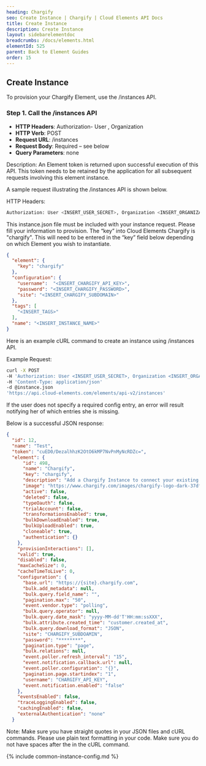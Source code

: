 ```yaml
---
heading: Chargify
seo: Create Instance | Chargify | Cloud Elements API Docs
title: Create Instance
description: Create Instance
layout: sidebarelementdoc
breadcrumbs: /docs/elements.html
elementId: 525
parent: Back to Element Guides
order: 15
---
```


## Create Instance

To provision your Chargify Element, use the /instances API.

### Step 1. Call the /instances API

* __HTTP Headers__: Authorization- User <user secret>, Organization <organization secret>
* __HTTP Verb__: POST
* __Request URL__: /instances
* __Request Body__: Required – see below
* __Query Parameters__: none

Description: An Element token is returned upon successful execution of this API. This token needs to be retained by the application for all subsequent requests involving this element instance.

A sample request illustrating the /instances API is shown below.

HTTP Headers:

```bash
Authorization: User <INSERT_USER_SECRET>, Organization <INSERT_ORGANIZATION_SECRET>

```
This instance.json file must be included with your instance request.  Please fill your information to provision.  The “key” into Cloud Elements Chargify is "chargify".  This will need to be entered in the “key” field below depending on which Element you wish to instantiate.

```json
{
  "element": {
    "key": "chargify"
  },
  "configuration": {
    "username":  "<INSERT_CHARGIFY_API_KEY>",
    "password": "<INSERT_CHARGIFY_PASSWORD>",
    "site": "<INSERT_CHARGIFY_SUBDOMAIN>"
  },
  "tags": [
    "<INSERT_TAGS>"
  ],
  "name": "<INSERT_INSTANCE_NAME>"
}
```

Here is an example cURL command to create an instance using /instances API.

Example Request:

```bash
curl -X POST
-H 'Authorization: User <INSERT_USER_SECRET>, Organization <INSERT_ORGANIZATION_SECRET>'
-H 'Content-Type: application/json'
-d @instance.json
'https://api.cloud-elements.com/elements/api-v2/instances'
```

If the user does not specify a required config entry, an error will result notifying her of which entries she is missing.

Below is a successful JSON response:

```json
{
  "id": 12,
  "name": "Test",
  "token": "cuED0/DezalhhzK2OtO6kMP7NvPnMyNcRDZc=",
  "element": {
      "id": 498,
      "name": "Chargify",
      "key": "chargify",
      "description": "Add a Chargify Instance to connect your existing Chargify Enterprise account to the Payments Hub, allowing you to manage your customers, products, etc. across multiple Payments Elements. You will need your Chargify Enterprise account information to add an instance.",
      "image": "https://www.chargify.com/images/chargify-logo-dark-37df595c.png",
      "active": false,
      "deleted": false,
      "typeOauth": false,
      "trialAccount": false,
      "transformationsEnabled": true,
      "bulkDownloadEnabled": true,
      "bulkUploadEnabled": true,
      "cloneable": true,
      "authentication": {}
    },
    "provisionInteractions": [],
    "valid": true,
    "disabled": false,
    "maxCacheSize": 0,
    "cacheTimeToLive": 0,
    "configuration": {
      "base.url": "https://{site}.chargify.com",
      "bulk.add_metadata": null,
      "bulk.query.field_name": "",
      "pagination.max": "50",
      "event.vendor.type": "polling",
      "bulk.query.operator": null,
      "bulk.query.date_mask": "yyyy-MM-dd'T'HH:mm:ssXXX",
      "bulk.attribute.created_time": "customer.created_at",
      "bulk.query.download_format": "JSON",
      "site": "CHARGIFY_SUBDOAMIN",
      "password": "********",
      "pagination.type": "page",
      "bulk.relations": null,
      "event.poller.refresh_interval": "15",
      "event.notification.callback.url": null,
      "event.poller.configuration": "{}",
      "pagination.page.startindex": "1",
      "username": "CHARGIFY_API_KEY",
      "event.notification.enabled": "false"
    },
    "eventsEnabled": false,
    "traceLoggingEnabled": false,
    "cachingEnabled": false,
    "externalAuthentication": "none"
  }
```

Note:  Make sure you have straight quotes in your JSON files and cURL commands.  Please use plain text formatting in your code.  Make sure you do not have spaces after the in the cURL command.

{% include common-instance-config.md %}
